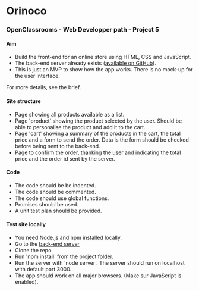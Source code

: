 # Orinoco #

### OpenClassrooms - Web Developper path - Project 5 ###


#### Aim
- Build the front-end for an online store using HTML, CSS and JavaScript. 
- The back-end server already exists ([available on GitHub](https://github.com/OpenClassrooms-Student-Center/JWDP5)).
- This is just an MVP to show how the app works. There is no mock-up for the user interface.

For more details, see the brief.

#### Site structure ####

- Page showing all products available as a list.
- Page 'product' showing the product selected by the user. Should be able to personalise the product and add it to the cart.
- Page 'cart' showing a summary of the products in the cart, the total price and a form to send the order. Data is the form should be checked before being sent to the back-end.
- Page to confirm the order, thanking the user and indicating the total price and the order id sent by the server.



#### Code ####

- The code should be be indented.
- The code should be commented.
- The code should use global functions.
- Promises should be used.
- A unit test plan should be provided.



#### Test site locally ####

- You need Node.js and npm installed locally.
- Go to the [back-end server](https://github.com/OpenClassrooms-Student-Center/JWDP5)
- Clone the repo.
- Run 'npm install' from the project folder.
- Run the server with 'node server'. The server should run on localhost with default port 3000.
- The app should work on all major browsers. (Make sur JavaScript is enabled).










